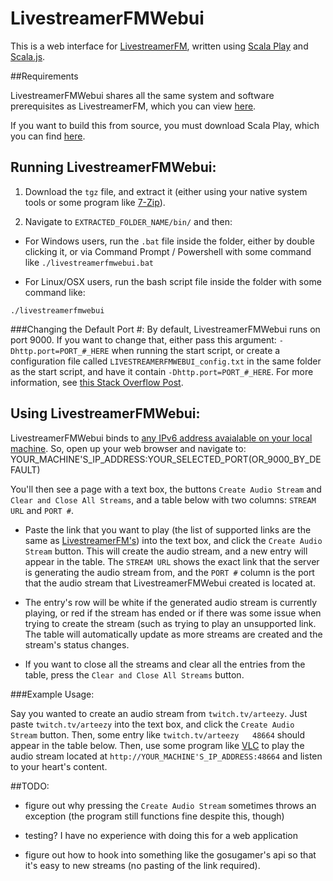 # LivestreamerFMWebui
 
This is a web interface for [LivestreamerFM](www.github.com/ggilmore/livestreamerFM), written using [Scala Play](https://www.playframework.com/) and [Scala.js](http://www.scala-js.org/).

##Requirements

LivestreamerFMWebui shares all the same system and software prerequisites as LivestreamerFM, which you can view [here](https://github.com/ggilmore/LivestreamerFM). 

If you want to build this from source, you must download Scala Play, which you can find [here](https://www.playframework.com/download). 

## Running LivestreamerFMWebui:

1. Download the `tgz` file, and extract it (either using your native system tools or some program like [7-Zip](http://www.7-zip.org/)).

2. Navigate to `EXTRACTED_FOLDER_NAME/bin/` and then: 

* For Windows users, run the `.bat` file inside the folder, either by double clicking it, or via Command Prompt / Powershell with some command like `./livestreamerfmwebui.bat`

* For Linux/OSX users, run the bash script file inside the folder with some command like: 

`./livestreamerfmwebui`

###Changing the Default Port #:
By default, LivestreamerFMWebui runs on port 9000. If you want to change that, either pass this argument: `-Dhttp.port=PORT_#_HERE` when running the start script, or create a configuration file called `LIVESTREAMERFMWEBUI_config.txt` in the same folder as the start script, and have it contain `-Dhttp.port=PORT_#_HERE`. For more information, see [this Stack Overflow Post](http://stackoverflow.com/questions/8205067/how-do-i-change-the-default-port-9000-that-play-uses-when-i-execute-the-run).

## Using LivestreamerFMWebui:

LivestreamerFMWebui binds to [any IPv6 address avaialable on your local machine](https://en.wikipedia.org/wiki/0.0.0.0). So, open up your web browser and navigate to:
	YOUR_MACHINE'S_IP_ADDRESS:YOUR_SELECTED_PORT(OR_9000_BY_DEFAULT)

You'll then see a page with a text box, the buttons `Create Audio Stream` and `Clear and Close All Streams`, and a table below with two columns: `STREAM URL` and `PORT #`.

* Paste the link that you want to play (the list of supported links are the same as [LivestreamerFM's](https://github.com/ggilmore/LivestreamerFM)) into the text box, and click the `Create Audio Stream` button. This will create the audio stream, and a new entry will appear in the table. The `STREAM URL` shows the exact link that the server is generating the audio stream from, and the `PORT #` column is the port that the audio stream that LivestreamerFMWebui created is located at. 

* The entry's row will be white if the generated audio stream is currently playing, or red if the stream has ended or if there was some issue when trying to create the stream (such as trying to play an unsupported link. The table will automatically update as more streams are created and the stream's status changes. 

* If you want to close all the streams and clear all the entries from the table, press the `Clear and Close All Streams` button. 

###Example Usage:

Say you wanted to create an audio stream from `twitch.tv/arteezy`. Just paste `twitch.tv/arteezy` into the text box, and click the `Create Audio Stream` button. Then, some entry like `twitch.tv/arteezy	48664` should appear in the table below. Then, use some program like [VLC](https://www.videolan.org/vlc/index.html) to play the audio stream located at `http://YOUR_MACHINE'S_IP_ADDRESS:48664` and listen to your heart's content. 

##TODO: 

* figure out why pressing the `Create Audio Stream` sometimes throws an exception (the program still functions fine despite this, though)

* testing? I have no experience with doing this for a web application 

* figure out how to hook into something like the gosugamer's api so that it's easy to new streams (no pasting of the link required).
